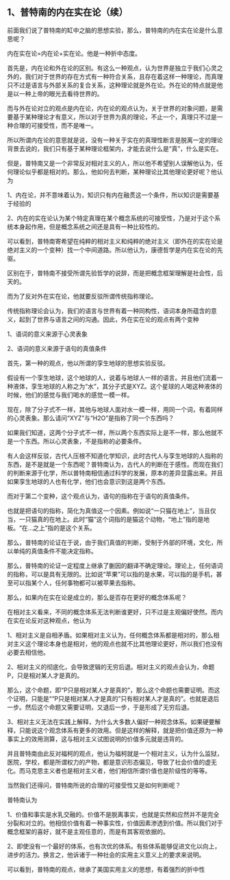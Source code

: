 <h2>1、普特南的内在实在论（续）</h2><p data-pid="AeoQprTX">前面我们说了普特南的缸中之脑的思想实验，那么，普特南的内在实在论是什么意思呢？</p><p data-pid="dB0XBZLc">内在实在论=内在论+实在论。他是一种折中态度。</p><p data-pid="DS9OgOfi">首先是，内在论和外在论的区别。有这么一种观点，认为世界是独立于我们心灵之外的，我们对于世界的存在方式有一种符合关系，且存在着这样一种理论，而真理只不过是语言与外部关系的复合关系，这种理论就是外在论。外在论的特点就是他是以一种上帝的眼光去看待世界的。</p><p data-pid="VbcSSVc7">而与外在论对立的观点是内在论，内在论的观点认为，关于世界的对象问题，是需要基于某种理论才有意义，所以对于世界为真的理论，不止一个，真理只不过是一种合理的可接受性，而不是唯一。</p><p data-pid="VcclauOG">所以所谓内在论的意思就是说，没有一种关于实在的真理性断言是脱离一定的理论背景去说的，我们只有基于某种理论框架内，才能去说什么是“真”，什么是实在。</p><p data-pid="Wvojn7sy">但是，普特南又是一个非常反对相对主义的人，所以他不希望别人误解他认为，任何理论似乎都是相对的。那么，他如何去判断，某种理论比其他理论更好呢？他认为</p><p data-pid="bHaL7sNK">1、内在论，并不意味着认为，知识只有内在融贯这一个条件，所以知识是需要基于经验的</p><p data-pid="cas_ze2N">2、内在的实在论认为某个特定真理在某个概念系统的可接受性，乃是对于这个系统本身起作用，但是概念系统之间还是具有一种比较性的。</p><p data-pid="0nQoBShe">可以看到，普特南寄希望在纯粹的相对主义和纯粹的绝对主义（即外在的实在论是绝对主义的一个变种）找一个中间道路。所以他认为，康德哲学是内在实在论的先驱。</p><p data-pid="7rWpQu8-">区别在于，普特南不接受所谓先验哲学的说辞，而是把概念框架理解是社会性，后天的。</p><p data-pid="ZsF2s21B">而为了反对外在实在论，他就要反驳所谓传统指称理论。</p><p data-pid="iPNjB3uk">传统指称理论会认为，我们的语言与世界有着一种同构性，语词本身所蕴含的意义，起到了世界与语言之间的沟通。因此，外在实在论的观点有两个变种</p><p data-pid="Wx2txcNf">1、语词的意义来源于心灵表象</p><p data-pid="MBNMwSVE">2、语词的意义来源于语句的真值条件</p><p data-pid="_AIUM4Gb">首先，第一种的观点，他以所谓的孪生地球的思想实验反驳。</p><p data-pid="_H11lsBy">假设有一个孪生地球，这个地球的人，说着与地球人一样的语言。并且他们流着一种液体，孪生地球的人称之为“水”，其分子式是XYZ。这个星球的人喝这种液体的时候，他们的感觉与我们喝水的感觉一模一样。</p><p data-pid="CKKaLAXY">现在，除了分子式不一样，其他与地球人面对水一模一样，用同一个词，有着同样的心灵表象。那么请问“XYZ”与“H2O”是指称了同一个东西吗？</p><p data-pid="4HLopWAq">如果我们知道，这两个分子式不一样，所以两个东西实际上是不一样，那么他就不是一个东西。所以心灵表象，不是指称的必要条件。</p><p data-pid="cxhm9J7S">有人会这样反驳，古代人压根不知道化学知识，此时古代人与孪生地球的人指称的东西，是不是就是一个东西呢？普特南认为，古代人的判断在于感性。而现在我们的判断来源于化学，所以普特南相信通过科学的发展，原本的差异显露出来。并且如果孪生地球的人也有化学，他们也会意识到这是两个东西。</p><p data-pid="l2Tn_Zj8">而对于第二个变种，这个观点认为，语句的指称在于语句的真值条件。</p><p data-pid="pV6yDpGJ">也就是把语句的指称，简化为真值这一个因素。例如说“一只猫在地上”，当且仅当，一只猫真的在地上。此时“猫”这个词指的是猫这个动物，“地上”指的是地板。“在...之上”指的是这个关系。</p><p data-pid="b0BfM-Bo">那么，普特南的论证在于说，由于我们真值的判断，受制于外部的环境，文化，所以单纯的真值条件不能决定指称。</p><p data-pid="JgllDXMu">那么，普特南的论证一定程度上继承了蒯因的翻译不确定理论。理论上，任何语词的指称，可以是具有无限的。比如说“苹果”可以指的是水果，可以指的是手机，甚至可以指某个人，任何事物都可以被苹果去指称。</p><p data-pid="Q833tRET">那么，如果内在实在论是成立的，那么是否存在更好的概念体系呢？</p><p data-pid="Nc8mTasE">在相对主义看来，不同的概念体系无法判断谁更好，只不过是主观偏好使然。而内在实在论反对这种观点，他认为</p><p data-pid="_iC_HFRs">1、相对主义是自相矛盾。如果相对主义认为，任何概念体系都是相对的，那么相对主义这个理论本身也是相对，他的观点也就不比其他理论更好，所以我们也没有必要去相信他。</p><p data-pid="a0HDZQ2J">2、相对主义的彻底化，会导致逻辑的无穷后退。相对主义的观点会认为，命题P，只是相对某人才是真的。</p><p data-pid="Zg2r8n94">那么，这个命题，即“P只是相对某人才是真的”，那么这个命题也需要证明。而这个证明，只能是““P只是相对某人才是真的”只有相对某人才是真的”。也就是退后一步。然后这个命题又需要证明，又退后一步，于是形成了无穷后退。</p><p data-pid="7ret19OD">3、相对主义无法在实践上解释，为什么大多数人偏好一种观念体系。如果硬要解释，只能说这个观念体系有更多的效用。但是这样的解释，就是把价值还原为一种事实上的效用测算，这与相对主义试图说明的价值多元就是违背的。</p><p data-pid="RJkr6BcF">并且普特南由此反对福柯的观点，他认为福柯就是一个相对主义，认为什么监狱，医院，学校，都是所谓权力的产物，都是意识形态偏见，导致了社会价值的虚无化。而马克思主义者也是相对主义者，他们相信所谓价值也是阶级性的等等。</p><p data-pid="fZ0TOgrv">当然我们还得问，普特南所说的合理的可接受性又是如何判断呢？</p><p data-pid="pBC63czu">普特南认为</p><p data-pid="fGFxkrVm">1、价值和事实是水乳交融的。价值不是脱离事实，也就是实然和应然并不是完全分裂和对立的。他相信价值有着一种事实性，价值因素渗透到价值。所以我们对于概念框架的喜好，就不是主观任意的，而是有其客观依据的。</p><p data-pid="UibwB4a6">2、即使没有一个最好的体系，也有次优的体系。有些体系能够促进文化以向上，进步的活力。换言之，他诉诸于一种社会的实用主义意义上的要求来说明。</p><p data-pid="1qr4gBWR">可以看到，普特南的观点，继承了美国实用主义的思想，有着强烈的折中性</p><p></p><p></p><p></p><p></p><p></p><p></p><p></p><p></p>